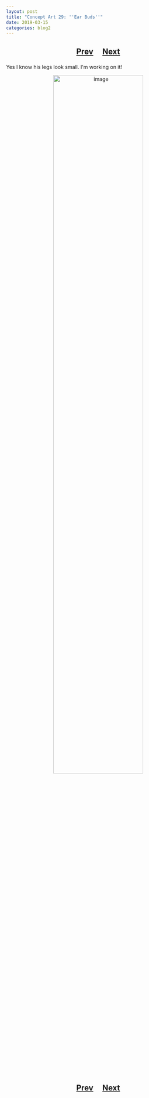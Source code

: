 ```yaml
---
layout: post
title: "Concept Art 29: ''Ear Buds''"
date: 2019-03-15
categories: blog2
---
```


<h2>
  <p style="text-align:center;">
    <a href="/wingsofthechorus/archive/2019/03/15/conceptart28">Prev</a>
    &nbsp;&nbsp;&nbsp;
    <a href="/wingsofthechorus/archive/2019/03/17/conceptart30">Next</a>
  </p>
</h2>

Yes I know his legs look small. I'm working on it!

<p style="text-align:center;">
  <img src="/wingsofthechorus/images/conceptart/ca29.png" width="70%" alt="image"/>
</p>

<h2>
  <p style="text-align:center;">
    <a href="/wingsofthechorus/archive/2019/03/15/conceptart28">Prev</a>
    &nbsp;&nbsp;&nbsp;
    <a href="/wingsofthechorus/archive/2019/03/17/conceptart30">Next</a>
  </p>
</h2>

